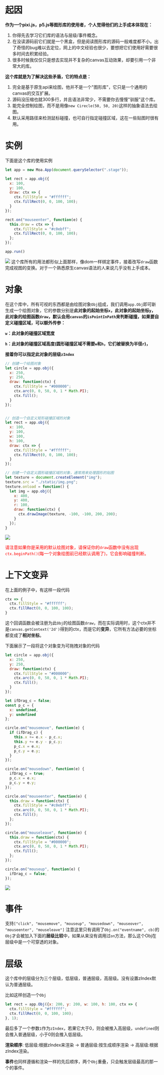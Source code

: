 # 起因
<b>作为一个pixi.js，p5.js等图形库的使用者，个人觉得他们的上手成本体现在：</b>

1. 你得先去学习它们库的语法与层级/事件概念。
2. 在没读源码前它们就是一个黑盒，但是阅读图形库的源码一般难度都不小。出了奇怪的bug难以去定位，网上的中文经验也很少，要想把它们使用好需要很多时间去积累经验。
3. 很多时候我仅仅只是想去实现并不复杂的canvas互动效果，却要引用一个非常大的库。

<b>这个库就是为了解决这些矛盾，它的特点是：</b>
1. 完全是基于原生api来绘图，他并不是一个"图形库"，它只是一个通用的canvas的交互扩展。
2. 源码没压缩也就300多行，并且语法非常少，不需要你去慢慢"驯服"这个库。
4. 能完全控制绘图，而不是用像`new Cirecle(50, 50, 20)`这样的抽象语法去绘图。
5. 默认采用路径来检测鼠标碰撞，也可自行指定碰撞区域，这在一些贴图时很有用。

# 实例
下面是这个库的使用实例
```js
let app = new Moa.App(document.querySelector(".stage"));

let rect = app.obj({
  x: 100,
  y: 100,
  draw: ctx => {
    ctx.fillStyle = "#ffffff";
    ctx.fillRect(0, 0, 100, 100);
  }
});

rect.on("mouseenter", function(e) {
  this.draw = ctx => {
    ctx.fillStyle = "#c0ebff";
    ctx.fillRect(0, 0, 100, 100);
  };
});

app.run()
```

![](https://user-gold-cdn.xitu.io/2020/1/29/16ff00be11e32f2b?w=265&h=204&f=gif&s=5201)
这个库所有的用法都形似上面那样，像dom一样绑定事件，接着改写`draw`函数完成视图的变换。对于一个熟悉原生canvas语法的人来说几乎没有上手成本。
# 对象
在这个库中，所有可视的东西都是由绘图对象`Obj`组成，我们调用`app.Obj`即可新生成一个绘图对象，它的参数分别是<b>此对象的起始坐标`x`，此对象的起始坐标`y`，此对象的绘图函数`draw`，默认会用`canvas`的`isPointInPath`来判断碰撞，如果要自定义碰撞区域，可以额外传参：

`w`：此对象的碰撞区域宽度

`h`：此对象的碰撞区域高度(圆形碰撞区域不需要`w`和`h`，它们被替换为半径`r`)，

接着你可以指定此对象的层级`zIndex`</b>
```js
// 创建一个绘图对象
let circle = app.obj({
  x: 250,
  y: 250,
  draw: function(ctx) {
    ctx.fillStyle = "#000000";
    ctx.arc(0, 0, 50, 0, 1 * Math.PI);
    ctx.fill();
  }
});


// 创造一个自定义矩形碰撞区域的对象
let rect = app.obj({
  x: 100,
  y: 100,
  w: 100,
  h: 100,
  draw: ctx => {
    ctx.fillStyle = "#ffffff";
    ctx.fillRect(0, 0, 100, 100);
  }
});

// 创建一个自定义圆形碰撞区域的对象，通常用来处理圆形的贴图
let texture = document.createElement("img");
texture.src = "./static/img.png";
texture.onload = function() {
  let img = app.obj({
    x: 400,
    y: 400,
    r: 100,
    draw: function(ctx) {
      ctx.drawImage(texture, -100, -100, 200, 200);
    }
  });
}

```

![](https://user-gold-cdn.xitu.io/2020/1/30/16ff717a94c92211?w=401&h=336&f=gif&s=95120)

<font color=red>请注意如果你是采用的默认绘图对象，请保证你的`draw`函数中没有出现`ctx.beginPath()`(每一个对象绘图前已经默认调用了)，它会影响碰撞判断。</font>
# 上下文变异
在上面的例子中，有这样一段代码
```js
ctx => {
  ctx.fillStyle = "#ffffff";
  ctx.fillRect(0, 0, 100, 100);
}
```
这个回调函数会被注册为此`Obj`的绘图函数`draw`，而在实际调用时，这个ctx并不是`canvas.getContext('2d')`得到的ctx，而是它的<b>变异</b>，它所有方法必要的坐标都变成了<b>相对坐标</b>。

下面展示了一段将这个对象变为可拖拽对象的代码
```js
let circle = app.obj({
  x: 250,
  y: 250,
  draw: function(ctx) {
    ctx.fillStyle = "#000000";
    ctx.arc(0, 0, 50, 0, 1 * Math.PI);
    ctx.fill();
  }
});

let ifDrag_c = false;
const p_c = {
  x: undefined,
  y: undefined
};

circle.on("mousemove", function(e) {
  if (ifDrag_c) {
    this.x += e.x - p_c.x;
    this.y += e.y - p_c.y;
    p_c.x = e.x;
    p_c.y = e.y;
  }
});

circle.on("mousedown", function(e) {
  ifDrag_c = true;
  p_c.x = e.x;
  p_c.y = e.y;
});

circle.on("mouseenter", function(e) {
  this.draw = function(ctx) {
    ctx.fillStyle = "#c0ebff";
    ctx.arc(0, 0, 50, 0, 1 * Math.PI);
    ctx.fill();
  };
});

circle.on("mouseleave", function(e) {
  this.draw = function(ctx) {
    ctx.fillStyle = "#000000";
    ctx.arc(0, 0, 50, 0, 1 * Math.PI);
    ctx.fill();
  };
});

circle.on("mouseup", function(e) {
  ifDrag_c = false;
});
```


![](https://user-gold-cdn.xitu.io/2020/1/30/16ff641e8c200010?w=278&h=235&f=gif&s=26848)
# 事件
支持`["click", "mousemove", "mouseup", "mousedown", "mouseover", "mouseenter", "mouseleave"]`
注意这里只有调用了`Obj.on("eventname", cb)`的`Obj`才会被加入下面的<b>层级比较</b>中，如果从来没有调用过`on`方法，那么这个Obj在层级中是一个可穿透的对象。
# 层级
这个库中的层级分为三个层级，低层级，普通层级，高层级。没有设置zIndex默认为普通层级。

比如这样创造一个`Obj`
```js
let rect = app.Obj({x: 200, y: 200, w: 100, h: 100, ctx => {
  ctx.fillStyle = "#ffffff";
  ctx.fillRect(0, 0, 100, 100);
}, 1);
```
最后多了一个参数`1`作为`zIndex`，若果它大于0，则会被推入高层级，`undefined`则会推入普通层级，小于0则会推入低层级。

<b>渲染顺序</b>: 低层级:根据zIndex来渲染 → 普通层级:按生成顺序渲染 → 高层级:根据zIndex渲染。

<b>事件</b>也同样遵循和渲染一样的先后顺序，两个`Obj`重叠，只会触发层级最高的那一个的事件。